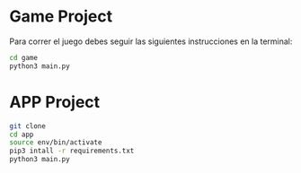 # Game Project

Para correr el juego debes seguir las siguientes instrucciones en la terminal:

```sh
cd game
python3 main.py
```

# APP Project

```sh
git clone
cd app
source env/bin/activate
pip3 intall -r requirements.txt
python3 main.py
```